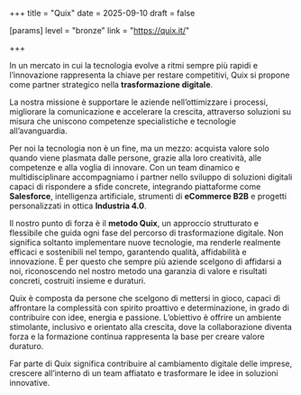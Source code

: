 +++
title = "Quix"
date = 2025-09-10
draft = false

[params]
level = "bronze"
link = "https://quix.it/"

+++

In un mercato in cui la tecnologia evolve a ritmi sempre più rapidi e l’innovazione rappresenta la chiave per restare competitivi, Quix si propone come partner strategico nella **trasformazione digitale**. 

La nostra missione è supportare le aziende nell’ottimizzare i processi, migliorare la comunicazione e accelerare la crescita, attraverso soluzioni su misura che uniscono competenze specialistiche e tecnologie all’avanguardia.

Per noi la tecnologia non è un fine, ma un mezzo: acquista valore solo quando viene plasmata dalle persone, grazie alla loro creatività, alle competenze e alla voglia di innovare. 
Con un team dinamico e multidisciplinare accompagniamo i partner nello sviluppo di soluzioni digitali capaci di rispondere a sfide concrete, integrando piattaforme come **Salesforce**, intelligenza artificiale, strumenti di **eCommerce B2B** e progetti personalizzati in ottica **Industria 4.0**.

Il nostro punto di forza è il **metodo Quix**, un approccio strutturato e flessibile che guida ogni fase del percorso di trasformazione digitale. Non significa soltanto implementare nuove tecnologie, ma renderle realmente efficaci e sostenibili nel tempo, garantendo qualità, affidabilità e innovazione. 
È per questo che sempre più aziende scelgono di affidarsi a noi, riconoscendo nel nostro metodo una garanzia di valore e risultati concreti, costruiti insieme e duraturi.

Quix è composta da persone che scelgono di mettersi in gioco, capaci di affrontare la complessità con spirito proattivo e determinazione, in grado di contribuire con idee, energia e passione. L’obiettivo è offrire un ambiente stimolante, inclusivo e orientato alla crescita, dove la collaborazione diventa forza e la formazione continua rappresenta la base per creare valore duraturo.

Far parte di Quix significa contribuire al cambiamento digitale delle imprese, crescere all’interno di un team affiatato e trasformare le idee in soluzioni innovative.